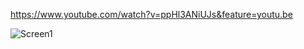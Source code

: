 https://www.youtube.com/watch?v=ppHl3ANiUJs&feature=youtu.be

![Screen1](https://i.imgur.com/2PG3alD.png)
